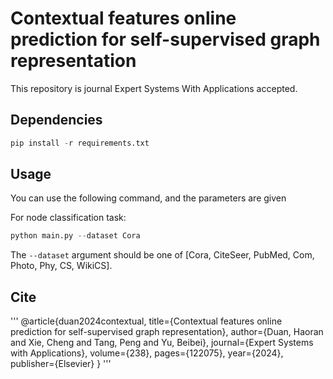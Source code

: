 # Contextual features online prediction for self-supervised graph representation

This repository is journal Expert Systems With Applications accepted.
## Dependencies

```python
pip install -r requirements.txt
```

## Usage

You can use the following command, and the parameters are given

For node classification task:
```python
python main.py --dataset Cora
```

The `--dataset` argument should be one of [Cora, CiteSeer, PubMed, Com, Photo, Phy, CS, WikiCS].

## Cite
'''
@article{duan2024contextual,
  title={Contextual features online prediction for self-supervised graph representation},
  author={Duan, Haoran and Xie, Cheng and Tang, Peng and Yu, Beibei},
  journal={Expert Systems with Applications},
  volume={238},
  pages={122075},
  year={2024},
  publisher={Elsevier}
}
'''
